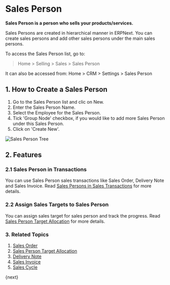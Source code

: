 <!-- add-breadcrumbs -->
# Sales Person

**Sales Person is a person who sells your products/services.**

Sales Persons are created in hierarchical manner in ERPNext. You can create sales persons and add other sales persons under the main sales persons.

To access the Sales Person list, go to:
> Home > Selling > Sales > Sales Person

It can also be accessed from:
Home > CRM > Settings > Sales Person

## 1. How to Create a Sales Person
1. Go to the Sales Person list and clic on New.
2. Enter the Sales Person Name.
3. Select the Employee for the Sales Person.
4. Tick 'Group Node' checkbox, if you would like to add more Sales Person under this Sales Person.
5. Click on 'Create New'.

<img class="screenshot" alt="Sales Person Tree" src="{{docs_base_url}}/assets/img/crm/sales-person-tree.gif">

## 2. Features
### 2.1 Sales Person in Transactions

You can use Sales Person sales transactions like Sales Order, Delivery Note and Sales Invoice.
Read [Sales Persons in Sales Transactions](/docs/v13/user/manual/en/selling/articles/sales-persons-in-the-sales-transactions) for more details.

### 2.2 Assign Sales Targets to Sales Person

You can assign sales target for sales person and track the progress. Read [Sales Person Target Allocation](/docs/v13/user/manual/en/selling/sales-person-target-allocation) for more details.

### 3. Related Topics
1. [Sales Order](/docs/v13/user/manual/en/selling/sales-order)
1. [Sales Person Target Allocation](/docs/v13/user/manual/en/selling/sales-person-target-allocation)
1. [Delivery Note](/docs/v13/user/manual/en/stock/delivery-note)
1. [Sales Invoice](/docs/v13/user/manual/en/accounts/sales-invoice)
1. [Sales Cycle](/docs/v13/user/videos/learn/sales-cycle.html)

{next}
